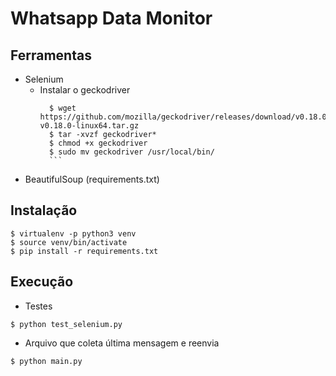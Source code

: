 # Whatsapp Data Monitor

## Ferramentas

- Selenium
  - Instalar o geckodriver
	  ```
		$ wget https://github.com/mozilla/geckodriver/releases/download/v0.18.0/geckodriver-v0.18.0-linux64.tar.gz
		$ tar -xvzf geckodriver*
		$ chmod +x geckodriver
		$ sudo mv geckodriver /usr/local/bin/
		```
- BeautifulSoup (requirements.txt)

## Instalação

```
$ virtualenv -p python3 venv
$ source venv/bin/activate
$ pip install -r requirements.txt
```

## Execução

- Testes
```
$ python test_selenium.py
```

- Arquivo que coleta última mensagem e reenvia
```
$ python main.py
```
